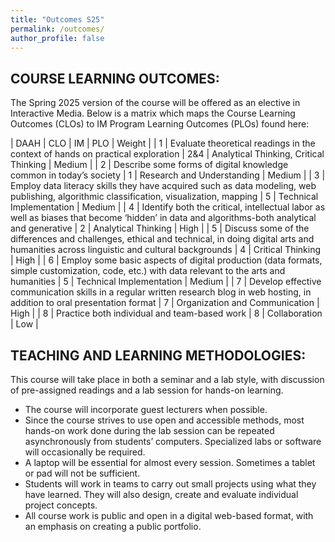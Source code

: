 ```yaml
---
title: "Outcomes S25"
permalink: /outcomes/
author_profile: false
---
```




## COURSE LEARNING OUTCOMES: 

The Spring 2025 version of the course will be offered as an elective in Interactive Media. Below is a matrix which maps the Course Learning Outcomes (CLOs) to IM Program Learning Outcomes (PLOs) found here: 

| DAAH | CLO | IM | PLO | Weight |
| 1 | Evaluate theoretical readings in the context of hands on practical exploration | 2&4 | Analytical Thinking, Critical Thinking | Medium |
| 2 | Describe some forms of digital knowledge common in today’s society | 1 | Research and Understanding | Medium |
| 3 | Employ data literacy skills they have acquired such as data modeling, web publishing, algorithmic classification, visualization, mapping | 5 | Technical Implementation | Medium |
| 4 | Identify both the critical, intellectual labor as well as biases that become ‘hidden’ in data and algorithms-both analytical and generative | 2 | Analytical Thinking | High |
| 5 | Discuss some of the differences and challenges, ethical and technical, in doing digital arts and humanities across linguistic and cultural backgrounds | 4 | Critical Thinking | High |
| 6 | Employ some basic aspects of digital production (data formats, simple customization, code, etc.) with data relevant to the arts and humanities | 5 | Technical Implementation | Medium |
| 7 | Develop effective communication skills in a regular written research blog in web hosting, in addition to oral presentation format | 7 | Organization and Communication | High |
| 8 | Practice both individual and team-based work | 8 | Collaboration | Low |

## TEACHING AND LEARNING METHODOLOGIES:

This course will take place in both a seminar and a lab style, with discussion of pre-assigned readings and a lab session for hands-on learning.
- The course will incorporate guest lecturers when possible. 
- Since the course strives to use open and accessible methods, most hands-on work done during the lab session can be repeated asynchronously from students’ computers. Specialized labs or software will occasionally be required.
- A laptop will be essential for almost every session. Sometimes a tablet or pad will not be sufficient. 
- Students will work in teams to carry out small projects using what they have learned. They will also design, create and evaluate individual project concepts.
- All course work is public and open in a digital web-based format, with an emphasis on creating a public portfolio. 
